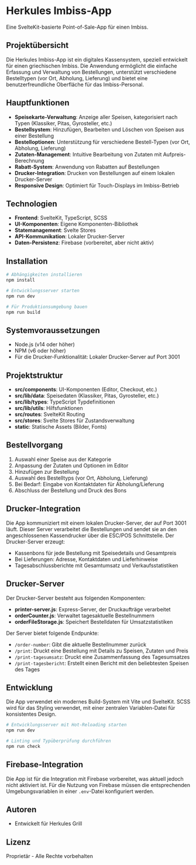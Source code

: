 # Herkules Imbiss-App

Eine SvelteKit-basierte Point-of-Sale-App für einen Imbiss.

## Projektübersicht

Die Herkules Imbiss-App ist ein digitales Kassensystem, speziell entwickelt für einen griechischen Imbiss. Die Anwendung ermöglicht die einfache Erfassung und Verwaltung von Bestellungen, unterstützt verschiedene Bestelltypen (vor Ort, Abholung, Lieferung) und bietet eine benutzerfreundliche Oberfläche für das Imbiss-Personal.

## Hauptfunktionen

- **Speisekarte-Verwaltung**: Anzeige aller Speisen, kategorisiert nach Typen (Klassiker, Pitas, Gyrosteller, etc.)
- **Bestellsystem**: Hinzufügen, Bearbeiten und Löschen von Speisen aus einer Bestellung
- **Bestelloptionen**: Unterstützung für verschiedene Bestell-Typen (vor Ort, Abholung, Lieferung)
- **Zutaten-Management**: Intuitive Bearbeitung von Zutaten mit Aufpreis-Berechnung
- **Rabatt-System**: Anwendung von Rabatten auf Bestellungen
- **Drucker-Integration**: Drucken von Bestellungen auf einem lokalen Drucker-Server
- **Responsive Design**: Optimiert für Touch-Displays im Imbiss-Betrieb

## Technologien

- **Frontend**: SvelteKit, TypeScript, SCSS
- **UI-Komponenten**: Eigene Komponenten-Bibliothek
- **Statemanagement**: Svelte Stores
- **API-Kommunikation**: Lokaler Drucker-Server
- **Daten-Persistenz**: Firebase (vorbereitet, aber nicht aktiv)

## Installation

```bash
# Abhängigkeiten installieren
npm install

# Entwicklungsserver starten
npm run dev

# Für Produktionsumgebung bauen
npm run build
```

## Systemvoraussetzungen

- Node.js (v14 oder höher)
- NPM (v6 oder höher)
- Für die Drucker-Funktionalität: Lokaler Drucker-Server auf Port 3001

## Projektstruktur

- **src/components**: UI-Komponenten (Editor, Checkout, etc.)
- **src/lib/data**: Speisedaten (Klassiker, Pitas, Gyrosteller, etc.)
- **src/lib/types**: TypeScript Typdefinitionen
- **src/lib/utils**: Hilfsfunktionen
- **src/routes**: SvelteKit Routing
- **src/stores**: Svelte Stores für Zustandsverwaltung
- **static**: Statische Assets (Bilder, Fonts) 

## Bestellvorgang

1. Auswahl einer Speise aus der Kategorie
2. Anpassung der Zutaten und Optionen im Editor
3. Hinzufügen zur Bestellung
4. Auswahl des Bestelltyps (vor Ort, Abholung, Lieferung)
5. Bei Bedarf: Eingabe von Kontaktdaten für Abholung/Lieferung
6. Abschluss der Bestellung und Druck des Bons

## Drucker-Integration

Die App kommuniziert mit einem lokalen Drucker-Server, der auf Port 3001 läuft. Dieser Server verarbeitet die Bestellungen und sendet sie an den angeschlossenen Kassendrucker über die ESC/POS Schnittstelle. Der Drucker-Server erzeugt:

- Kassenbons für jede Bestellung mit Speisedetails und Gesamtpreis
- Bei Lieferungen: Adresse, Kontaktdaten und Lieferhinweise
- Tagesabschlussberichte mit Gesamtumsatz und Verkaufsstatistiken

## Drucker-Server
Der Drucker-Server besteht aus folgenden Komponenten:

- **printer-server.js**: Express-Server, der Druckaufträge verarbeitet
- **orderCounter.js**: Verwaltet tagesaktuelle Bestellnummern
- **orderFileStorage.js**: Speichert Bestelldaten für Umsatzstatistiken

Der Server bietet folgende Endpunkte:

- `/order-number`: Gibt die aktuelle Bestellnummer zurück
- `/print`: Druckt eine Bestellung mit Details zu Speisen, Zutaten und Preis
- `/print-tagesumsatz`: Druckt eine Zusammenfassung des Tagesumsatzes
- `/print-tagesbericht`: Erstellt einen Bericht mit den beliebtesten Speisen des Tages

## Entwicklung

Die App verwendet ein modernes Build-System mit Vite und SvelteKit. SCSS wird für das Styling verwendet, mit einer zentralen Variablen-Datei für konsistentes Design.

```bash
# Entwicklungsserver mit Hot-Reloading starten
npm run dev

# Linting und Typüberprüfung durchführen
npm run check
```

## Firebase-Integration

Die App ist für die Integration mit Firebase vorbereitet, was aktuell jedoch nicht aktiviert ist. Für die Nutzung von Firebase müssen die entsprechenden Umgebungsvariablen in einer `.env`-Datei konfiguriert werden.

## Autoren

- Entwickelt für Herkules Grill

## Lizenz

Proprietär - Alle Rechte vorbehalten